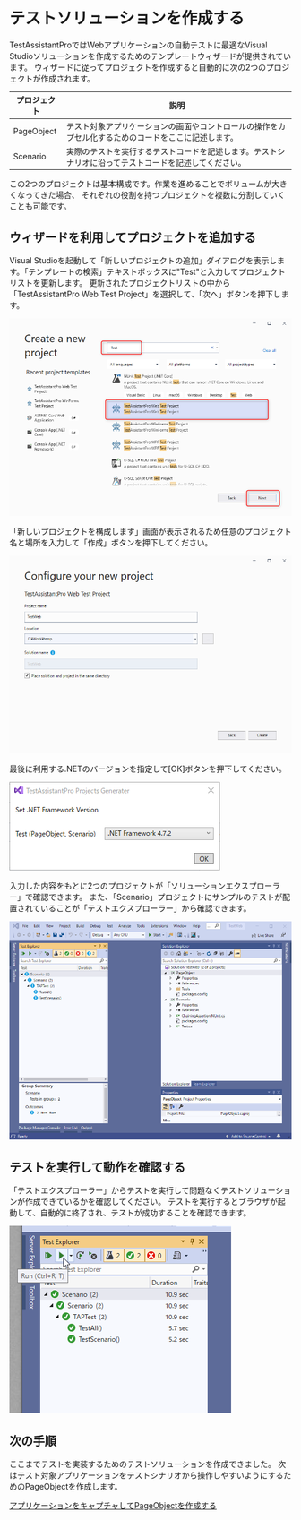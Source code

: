 # テストソリューションを作成する

TestAssistantProではWebアプリケーションの自動テストに最適なVisual Studioソリューションを作成するためのテンプレートウィザードが提供されています。
ウィザードに従ってプロジェクトを作成すると自動的に次の2つのプロジェクトが作成されます。

プロジェクト       | 説明
----------------|---------------
PageObject      | テスト対象アプリケーションの画面やコントロールの操作をカプセル化するためのコードをここに記述します。
Scenario        | 実際のテストを実行するテストコードを記述します。テストシナリオに沿ってテストコードを記述してください。

この2つのプロジェクトは基本構成です。作業を進めることでボリュームが大きくなってきた場合、
それぞれの役割を持つプロジェクトを複数に分割していくことも可能です。

## ウィザードを利用してプロジェクトを追加する

Visual Studioを起動して「新しいプロジェクトの追加」ダイアログを表示します。「テンプレートの検索」テキストボックスに"Test"と入力してプロジェクトリストを更新します。 更新されたプロジェクトリストの中から「TestAssistantPro Web Test Project」を選択して、「次へ」ボタンを押下します。

![Create new](../img/sln_create_new_dialog.png)

「新しいプロジェクトを構成します」画面が表示されるため任意のプロジェクト名と場所を入力して「作成」ボタンを押下してください。

![Configure Project](../img/sln_configure_project.png)

最後に利用する.NETのバージョンを指定して[OK]ボタンを押下してください。

![Set version](../img/sln_set_version.png)

入力した内容をもとに2つのプロジェクトが「ソリューションエクスプローラー」で確認できます。 また、「Scenario」プロジェクトにサンプルのテストが配置されていることが「テストエクスプローラー」から確認できます。

![Created project](../img/sln_created_project.png)

## テストを実行して動作を確認する

「テストエクスプローラー」からテストを実行して問題なくテストソリューションが作成できているかを確認してください。
テストを実行するとブラウザが起動して、自動的に終了され、テストが成功することを確認できます。

![First test](../img/sln_first_test.png)

## 次の手順

ここまでテストを実装するためのテストソリューションを作成できました。
次はテスト対象アプリケーションをテストシナリオから操作しやすいようにするためのPageObjectを作成します。

[アプリケーションをキャプチャしてPageObjectを作成する](PageObject.md)
